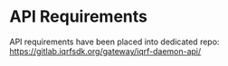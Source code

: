 # API Requirements

API requirements have been placed into dedicated repo: https://gitlab.iqrfsdk.org/gateway/iqrf-daemon-api/
